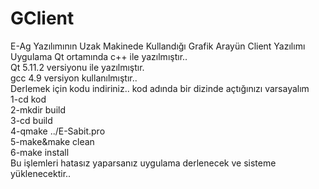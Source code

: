# GClient
E-Ag Yazılımının Uzak Makinede Kullandığı Grafik Arayün Client Yazılımı
<br/>
Uygulama Qt ortamında c++ ile yazılmıştır..
<br/>
Qt 5.11.2 versiyonu ile yazılmıştır.
<br/>
gcc 4.9 versiyon kullanılmıştır..
<br/>
Derlemek için kodu indiriniz.. kod adında bir dizinde açtığınızı varsayalım
<br/>
1-cd kod
<br/>
2-mkdir build
<br/>
3-cd build
<br/>
4-qmake ../E-Sabit.pro
<br/>
5-make&make clean
<br/>
6-make install
<br/>
Bu işlemleri hatasız yaparsanız uygulama derlenecek ve sisteme yüklenecektir..
<br/>
